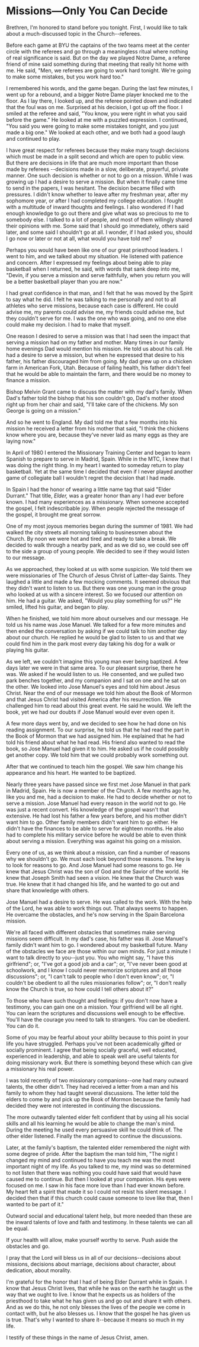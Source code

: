 # Missions—Only You Can Decide

Brethren, I'm honored to stand before you tonight. First, I would like to talk
about a much-discussed topic in the Church--referees.

Before each game at BYU the captains of the two teams meet at the center
circle with the referees and go through a meaningless ritual where nothing of
real significance is said. But on the day we played Notre Dame, a referee
friend of mine said something during that meeting that really hit home with
me. He said, "Men, we referees are going to work hard tonight. We're going to
make some mistakes, but you work hard too."

I remembered his words, and the game began. During the last few minutes, I
went up for a rebound, and a bigger Notre Dame player knocked me to the floor.
As I lay there, I looked up, and the referee pointed down and indicated that
the foul was on me. Surprised at his decision, I got up off the floor. I
smiled at the referee and said, "You know, you were right in what you said
before the game." He looked at me with a puzzled expression. I continued, "You
said you were going to make some mistakes tonight, and you just made a big
one." We looked at each other, and we both had a good laugh and continued to
play.

I have great respect for referees because they make many tough decisions which
must be made in a split second and which are open to public view. But there
are decisions in life that are much more important than those made by referees
--decisions made in a slow, deliberate, prayerful, private manner. One such
decision is whether or not to go on a mission. While I was growing up I had a
desire to serve a mission. But when it finally came time to send in the
papers, I was hesitant. The decision became filled with pressures. I didn't
know whether to leave after my freshman year, after my sophomore year, or
after I had completed my college education. I fought with a multitude of
inward thoughts and feelings. I also wondered if I had enough knowledge to go
out there and give what was so precious to me to somebody else. I talked to a
lot of people, and most of them willingly shared their opinions with me. Some
said that I should go immediately, others said later, and some said I
shouldn't go at all. I wonder, if I had asked you, should I go now or later or
not at all, what would you have told me?

Perhaps you would have been like one of our great priesthood leaders. I went
to him, and we talked about my situation. He listened with patience and
concern. After I expressed my feelings about being able to play basketball
when I returned, he said, with words that sank deep into me, "Devin, if you
serve a mission and serve faithfully, when you return you will be a better
basketball player than you are now."

I had great confidence in that man, and I felt that he was moved by the Spirit
to say what he did. I felt he was talking to me personally and not to all
athletes who serve missions, because each case is different. He could advise
me, my parents could advise me, my friends could advise me, but they couldn't
serve for me. I was the one who was going, and no one else could make my
decision. I had to make that myself.

One reason I desired to serve a mission was that I had seen the impact that
serving a mission had on my father and mother. Many times in our family home
evenings Dad would mention his mission. He told us about his call. He had a
desire to serve a mission, but when he expressed that desire to his father,
his father discouraged him from going. My dad grew up on a chicken farm in
American Fork, Utah. Because of failing health, his father didn't feel that he
would be able to maintain the farm, and there would be no money to finance a
mission.

Bishop Melvin Grant came to discuss the matter with my dad's family. When
Dad's father told the bishop that his son couldn't go, Dad's mother stood
right up from her chair and said, "I'll take care of the chickens. My son
George is going on a mission."

And so he went to England. My dad told me that a few months into his mission
he received a letter from his mother that said, "I think the chickens know
where you are, because they've never laid as many eggs as they are laying
now."

In April of 1980 I entered the Missionary Training Center and began to learn
Spanish to prepare to serve in Madrid, Spain. While in the MTC, I knew that I
was doing the right thing. In my heart I wanted to someday return to play
basketball. Yet at the same time I decided that even if I never played another
game of collegiate ball I wouldn't regret the decision that I had made.

In Spain I had the honor of wearing a little name tag that said "Elder
Durrant." That title, _Elder,_ was a greater honor than any I had ever before
known. I had many experiences as a missionary. When someone accepted the
gospel, I felt indescribable joy. When people rejected the message of the
gospel, it brought me great sorrow.

One of my most joyous memories began during the summer of 1981. We had walked
the city streets all morning talking to businessmen about the Church. By noon
we were hot and tired and ready to take a break. We decided to walk through a
nearby park, and as we did so, we could see off to the side a group of young
people. We decided to see if they would listen to our message.

As we approached, they looked at us with some suspicion. We told them we were
missionaries of The Church of Jesus Christ of Latter-day Saints. They laughed
a little and made a few mocking comments. It seemed obvious that they didn't
want to listen to us. But there was one young man in the group who looked at
us with a sincere interest. So we focused our attention on him. He had a
guitar. We asked, "Would you play something for us?" He smiled, lifted his
guitar, and began to play.

When he finished, we told him more about ourselves and our message. He told us
his name was Jose Manuel. We talked for a few more minutes and then ended the
conversation by asking if we could talk to him another day about our church.
He replied he would be glad to listen to us and that we could find him in the
park most every day taking his dog for a walk or playing his guitar.

As we left, we couldn't imagine this young man ever being baptized. A few days
later we were in that same area. To our pleasant surprise, there he was. We
asked if he would listen to us. He consented, and we pulled two park benches
together, and my companion and I sat on one and he sat on the other. We looked
into Jose Manuel's eyes and told him about Jesus Christ. Near the end of our
message we told him about the Book of Mormon and that Jesus Christ had visited
America after his resurrection. We challenged him to read about this great
event. He said he would. We left the book, yet we had our doubts if Jose
Manuel would ever even open it.

A few more days went by, and we decided to see how he had done on his reading
assignment. To our surprise, he told us that he had read the part in the Book
of Mormon that we had assigned him. He explained that he had told his friend
about what he had read. His friend also wanted to read the book, so Jose
Manuel had given it to him. He asked us if he could possibly get another copy.
We told him that we could probably work something out.

After that we continued to teach him the gospel. We saw him change his
appearance and his heart. He wanted to be baptized.

Nearly three years have passed since we first met Jose Manuel in that park in
Madrid, Spain. He is now a member of the Church. A few months ago he, like you
and me, had a decision to make. He had to decide whether or not to serve a
mission. Jose Manuel had every reason in the world not to go. He was just a
recent convert. His knowledge of the gospel wasn't that extensive. He had lost
his father a few years before, and his mother didn't want him to go. Other
family members didn't want him to go either. He didn't have the finances to be
able to serve for eighteen months. He also had to complete his military
service before he would be able to even think about serving a mission.
Everything was against his going on a mission.

Every one of us, as we think about a mission, can find a number of reasons why
we shouldn't go. We must each look beyond those reasons. The key is to look
for reasons to go. And Jose Manuel had some reasons to go. He knew that Jesus
Christ was the son of God and the Savior of the world. He knew that Joseph
Smith had seen a vision. He knew that the Church was true. He knew that it had
changed his life, and he wanted to go out and share that knowledge with
others.

Jose Manuel had a desire to serve. He was called to the work. With the help of
the Lord, he was able to work things out. That always seems to happen. He
overcame the obstacles, and he's now serving in the Spain Barcelona mission.

We're all faced with different obstacles that sometimes make serving missions
seem difficult. In my dad's case, his father was ill. Jose Manuel's family
didn't want him to go. I wondered about my basketball future. Many of the
obstacles we face are those within our own minds. For just a minute I want to
talk directly to you--just you. You who might say, "I have this girlfriend";
or, "I've got a good job and a car"; or, "I've never been good at schoolwork,
and I know I could never memorize scriptures and all those discussions"; or,
"I can't talk to people who I don't even know"; or, "I couldn't be obedient to
all the rules missionaries follow"; or, "I don't really know the Church is
true, so how could I tell others about it?"

To those who have such thought and feelings: if you don't now have a
testimony, you can gain one on a mission. Your girlfriend will be all right.
You can learn the scriptures and discussions well enough to be effective.
You'll have the courage you need to talk to strangers. You can be obedient.
You can do it.

Some of you may be fearful about your ability because to this point in your
life you have struggled. Perhaps you've not been academically gifted or
socially prominent. I agree that being socially graceful, well educated,
experienced in leadership, and able to speak well are useful talents for doing
missionary work. But there is something beyond these which can give a
missionary his real power.

I was told recently of two missionary companions--one had many outward
talents, the other didn't. They had received a letter from a man and his
family to whom they had taught several discussions. The letter told the elders
to come by and pick up the Book of Mormon because the family had decided they
were not interested in continuing the discussions.

The more outwardly talented elder felt confident that by using all his social
skills and all his learning he would be able to change the man's mind. During
the meeting he used every persuasive skill he could think of. The other elder
listened. Finally the man agreed to continue the discussions.

Later, at the family's baptism, the talented elder remembered the night with
some degree of pride. After the baptism the man told him, "The night I changed
my mind and continued to have you teach me was the most important night of my
life. As you talked to me, my mind was so determined to not listen that there
was nothing you could have said that would have caused me to continue. But
then I looked at your companion. His eyes were focused on me. I saw in his
face more love than I had ever known before. My heart felt a spirit that made
it so I could not resist his silent message. I decided then that if this
church could cause someone to love like that, then I wanted to be part of it."

Outward social and educational talent help, but more needed than these are the
inward talents of love and faith and testimony. In these talents we can all be
equal.

If your health will allow, make yourself worthy to serve. Push aside the
obstacles and go.

I pray that the Lord will bless us in all of our decisions--decisions about
missions, decisions about marriage, decisions about character, about
dedication, about morality.

I'm grateful for the honor that I had of being Elder Durrant while in Spain. I
know that Jesus Christ lives, that while he was on the earth he taught us the
way that we ought to live. I know that he expects us as holders of the
priesthood to take what he has given us and go out and share it with others.
And as we do this, he not only blesses the lives of the people we come in
contact with, but he also blesses us. I know that the gospel he has given us
is true. That's why I wanted to share it--because it means so much in my life.

I testify of these things in the name of Jesus Christ, amen.

